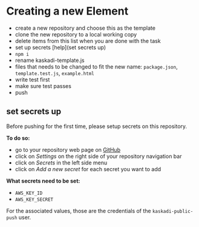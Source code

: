 # Creating a new Element

- create a new repository and choose this as the template
- clone the new repository to a local working copy
- delete items from this list when you are done with the task
- set up secrets [help](set secrets up)
- `npm i`
- rename kaskadi-template.js
- files that needs to be changed to fit the new name: `package.json`, `template.test.js`, `example.html`
- write test first
- make sure test passes
- push


## set secrets up

Before pushing for the first time, please setup secrets on this repository.

**To do so:**
- go to your repository web page on [GitHub](https://github.com/)
- click on _Settings_ on the right side of your repository navigation bar
- click on _Secrets_ in the left side menu
- click on _Add a new secret_ for each secret you want to add

**What secrets need to be set:**
- `AWS_KEY_ID`
- `AWS_KEY_SECRET`

For the associated values, those are the credentials of the `kaskadi-public-push` user.

